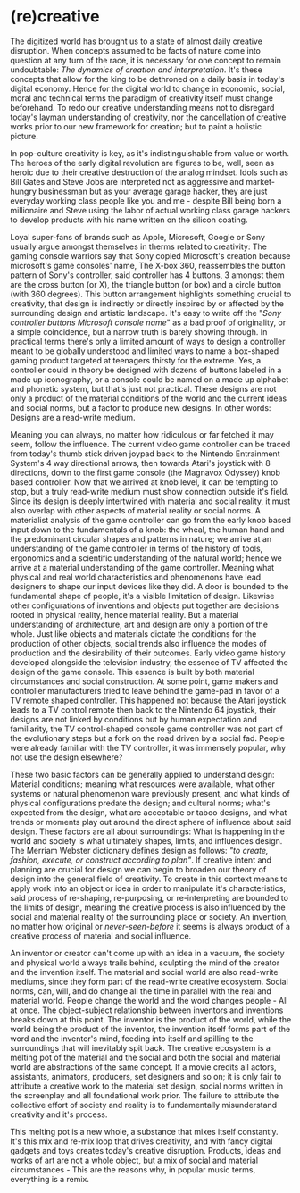 # (re)creative

The digitized world has brought us to a state of almost daily creative disruption. When concepts assumed to be facts of nature come into question at any turn of the race, it is necessary for one concept to remain undoubtable: *The dynamics of creation and interpretation*. It's these concepts that allow for the king to be dethroned on a daily basis in today's digital economy. Hence for the digital world to change in economic, social, moral and technical terms the paradigm of creativity itself must change beforehand. To redo our creative understanding means not to disregard today's layman understanding of creativity, nor the cancellation of creative works prior to our new framework for creation; but to paint a holistic picture.

In pop-culture creativity is key, as it's indistinguishable from value or worth. The heroes of the early digital revolution are figures to be, well, seen as heroic due to their creative destruction of the analog mindset. Idols such as Bill Gates and Steve Jobs are interpreted not as aggressive and market-hungry businessman but as your average garage hacker, they are just everyday working class people like you and me - despite Bill being born a millionaire and Steve using the labor of actual working class garage hackers to develop products with his name written on the silicon coating.

Loyal super-fans of brands such as Apple, Microsoft, Google or Sony usually argue amongst themselves in therms related to creativity: The gaming console warriors say that Sony copied Microsoft's creation because microsoft's game consoles' name, The X-box 360, reassembles the button pattern of Sony's controller, said controller has 4 buttons, 3 amongst them are the cross button (or X), the triangle button (or box) and a circle button (with 360 degrees). This button arrangement highlights something crucial to creativity, that design is indirectly or directly inspired by or affected by the surrounding design and artistic landscape. It's easy to write off the "*Sony controller buttons Microsoft console name*" as a bad proof of originality, or a simple coincidence, but a narrow truth is barely showing through. In practical terms there's only a limited amount of ways to design a controller meant to be globally understood and limited ways to name a box-shaped gaming product targeted at teenagers thirsty for the extreme. Yes, a controller could in theory be designed with dozens of buttons labeled in a made up iconography, or a console could be named on a made up alphabet and phonetic system, but that's just not practical. These designs are not only a product of the material conditions of the world and the current ideas and social norms, but a factor to produce new designs. In other words: Designs are a read-write medium.

Meaning you can always, no matter how ridiculous or far fetched it may seem, follow the influence. The current video game controller can be traced from today's thumb stick driven joypad back to the Nintendo Entrainment System's 4 way directional arrows, then towards Atari's joystick with 8 directions, down to the first game console (the Magnavox Odyssey) knob based controller. Now that we arrived at knob level, it can be tempting to stop, but a truly read-write medium must show connection outside it's field. Since its design is deeply intertwined with material and social reality, it must also overlap with other aspects of material reality or social norms. A materialist analysis of the game controller can go from the early knob based input down to the fundamentals of a knob: the wheal, the human hand and the predominant circular shapes and patterns in nature; we arrive at an understanding of the game controller in terms of  the history of tools, ergonomics and a scientific understanding of the natural world; hence we arrive at a material understanding of the game controller. Meaning what physical and real world characteristics and phenomenons have lead designers to shape our input devices like they did. A door is bounded to the fundamental shape of people, it's a visible limitation of design. Likewise other configurations of inventions and objects put together are decisions rooted in physical reality, hence material reality. But a material understanding of architecture, art and design are only a portion of the whole. Just like objects and materials dictate the conditions for the production of other objects, social trends also influence the modes of production and the desirability of their outcomes. Early video game history developed alongside the television industry, the essence of TV affected the design of the game console. This essence is built by both material circumstances and social construction. At some point, game makers and controller manufacturers tried to leave behind the game-pad in favor of a TV remote shaped controller. This happened not because the Atari joystick leads to a TV control remote then back to the Nintendo 64 joystick, their designs are not linked by conditions but by human expectation and familiarity, the TV control-shaped console game controller was not part of the evolutionary steps but a fork on the road driven by a social fad. People were already familiar with the TV controller, it was immensely popular, why not use the design elsewhere?

These two basic factors can be generally applied to understand design: Material conditions; meaning what resources were available, what other systems or natural phenomenon ware previously present, and what kinds of physical configurations predate the design; and cultural norms; what's expected from the design, what are acceptable or taboo designs, and what trends or moments play out around the direct sphere of influence about said design. These factors are all about surroundings: What is happening in the world and society is what ultimately shapes, limits, and influences design. The Merriam Webster dictionary defines design as  follows: *"to create, fashion, execute, or construct according to plan"*. If creative intent and planning are crucial for design we can begin to broaden our theory of design into the general field of creativity. To create in this context means to apply work into an object or idea in order to manipulate it's characteristics, said process of re-shaping, re-purposing, or re-interpreting are bounded to the limits of design, meaning the creative process is also influenced by the social and material reality of the surrounding place or society. An invention, no matter how original or *never-seen-before* it seems is always product of a creative process of material and social influence.

An inventor or creator can't come up with an idea in a vacuum, the society and physical world always trails behind, sculpting the mind of the creator and the invention itself. The material and social world are also read-write mediums, since they form part of the read-write creative ecosystem. Social norms, can, will, and do change all the time in parallel with the real and material world. People change the world and the word changes people - All at once. The object-subject relationship between inventors and inventions breaks down at this point. The inventor is the product of the world, while the world being the product of the inventor, the invention itself forms part of the word and the inventor's mind, feeding into itself and spilling to the surroundings that will inevitably spit back. The creative ecosystem is a melting pot of the material and the social and both the social and material world are abstractions of the same concept. If a movie credits all actors, assistants, animators, producers, set designers and so on; it is only fair to attribute a creative work to the material set design, social norms written in the screenplay and all foundational work prior. The failure to attribute the collective effort of society and reality is to fundamentally misunderstand creativity and it's process.

This melting pot is a new whole, a substance that mixes itself constantly. It's this mix and re-mix loop that drives creativity, and with fancy digital gadgets and toys creates today's creative disruption. Products, ideas and works of art are not a whole object, but a mix of social and material circumstances - This are the reasons why, in popular music terms, everything is a remix.